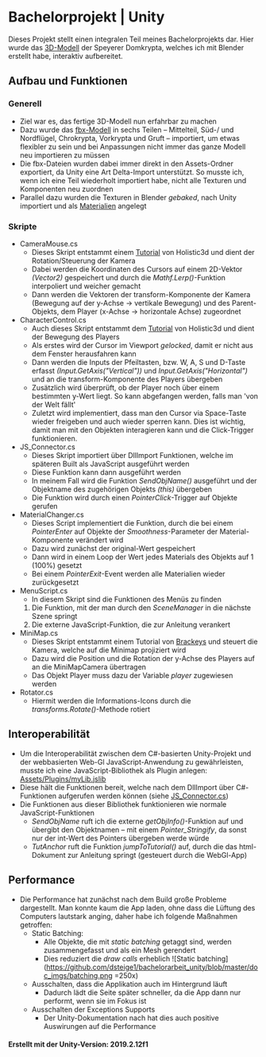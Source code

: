 # Bachelorprojekt | Unity 

Dieses Projekt stellt einen integralen Teil meines Bachelorprojekts dar.
Hier wurde das [3D-Modell](https://github.com/dsteige1/bachelorarbeit_blender) der Speyerer Domkrypta, welches ich mit Blender erstellt habe, interaktiv aufbereitet.

## Aufbau und Funktionen
### Generell
 - Ziel war es, das fertige 3D-Modell nun erfahrbar zu machen
 - Dazu wurde das [fbx-Modell](https://github.com/dsteige1/bachelorarbeit_unity/tree/master/Assets/Models) in sechs Teilen – Mittelteil, Süd-/ und Nordflügel, Chrokrypta, Vorkrypta und Gruft – importiert, um etwas flexibler zu sein und bei Anpassungen nicht immer das ganze Modell neu importieren zu müssen
 - Die fbx-Dateien wurden dabei immer direkt in den Assets-Ordner exportiert, da Unity eine Art Delta-Import unterstützt. So musste ich, wenn ich eine Teil wiederholt importiert habe, nicht alle Texturen und Komponenten neu zuordnen
- Parallel dazu wurden die Texturen in Blender _gebaked_, nach Unity importiert und als [Materialien](https://github.com/dsteige1/bachelorarbeit_unity/tree/master/Assets/Materials)  angelegt


### Skripte
- CameraMouse.cs
	- Dieses Skript entstammt einem [Tutorial](https://www.youtube.com/watch?v=blO039OzUZc) von Holistic3d und dient der Rotation/Steuerung der Kamera
	- Dabei werden die Koordinaten des Cursors auf einem 2D-Vektor _(Vector2)_ gespeichert und durch die _Mathf.Lerp()_-Funktion interpoliert und weicher gemacht
	- Dann werden die Vektoren der transform-Komponente der Kamera (Bewegung auf der y-Achse -> vertikale Bewegung) und des Parent-Objekts, dem Player (x-Achse -> horizontale Achse) zugeordnet
- CharacterControl.cs
	- Auch dieses Skript entstammt dem [Tutorial](https://www.youtube.com/watch?v=blO039OzUZc) von Holistic3d und dient der Bewegung des Players
	- Als erstes wird der Cursor im Viewport _gelocked_, damit er nicht aus dem Fenster herausfahren kann
	- Dann werden die Inputs der Pfeiltasten, bzw. W, A, S und D-Taste erfasst _(Input.GetAxis("Vertical"))_ und _Input.GetAxis("Horizontal")_ und an die transform-Komponente des Players übergeben
	- Zusätzlich wird überprüft, ob der Player noch über einem bestimmten y-Wert liegt. So kann abgefangen werden, falls man 'von der Welt fällt'
	- Zuletzt wird implementiert, dass man den Cursor via Space-Taste wieder freigeben und auch wieder sperren kann. Dies ist wichtig, damit man mit den Objekten interagieren kann und die Click-Trigger funktionieren.
- JS_Connector.cs
	- Dieses Skript importiert über DllImport Funktionen, welche im späteren Built als JavaScript ausgeführt werden
	- Diese Funktion kann dann ausgeführt werden
	- In meinem Fall wird die Funktion _SendObjName()_ ausgeführt und der Objektname des zugehörigen Objekts _(this)_ übergeben
	- Die Funktion wird durch einen _PointerClick_-Trigger auf Objekte gerufen
- MaterialChanger.cs
	- Dieses Script implementiert die Funktion, durch die bei einem _PointerEnter_ auf Objekte der _Smoothness_-Parameter der Material-Komponente verändert wird
	- Dazu wird zunächst der original-Wert gespeichert
	- Dann wird in einem Loop der Wert jedes Materials des Objekts auf 1 (100%) gesetzt
	- Bei einem _PointerExit_-Event werden alle Materialien wieder zurückgesetzt
- MenuScript.cs
	- In diesem Skript sind die Funktionen des Menüs zu finden
	1. Die Funktion, mit der man durch den _SceneManager_ in die nächste Szene springt
	2. Die externe JavaScript-Funktion, die zur Anleitung verankert
- MiniMap.cs
	- Dieses Skript entstammt einem Tutorial von [Brackeys](https://www.youtube.com/watch?v=28JTTXqMvOU) und steuert die Kamera, welche auf die Minimap projiziert wird
	- Dazu wird die Position und die Rotation der y-Achse des Players auf an die MiniMapCamera übertragen
	- Das Objekt Player muss dazu der Variable _player_ zugewiesen werden
- Rotator.cs
	- Hiermit werden die Informations-Icons durch die _transforms.Rotate()_-Methode rotiert
## Interoperabilität
- Um die Interoperabilität zwischen dem C#-basierten Unity-Projekt und der webbasierten Web-Gl JavaScript-Anwendung zu gewährleisten, musste ich eine JavaScript-Bibliothek als Plugin anlegen: [Assets/Plugins/myLib.jslib](https://github.com/dsteige1/bachelorarbeit_unity/blob/master/Assets/Plugins/myLib.jslib) 
- Diese hält die Funktionen bereit, welche nach dem DllImport über C#-Funktionen aufgerufen werden können (siehe [JS_Connector.cs](https://github.com/dsteige1/bachelorarbeit_unity/blob/master/Assets/Scripts/JS_Connector.cs))
- Die Funktionen aus dieser Bibliothek funktionieren wie normale JavaScript-Funktionen
	- _SendObjName_ ruft ich die externe _getObjInfo()_-Funktion auf und übergibt den Objektnamen – mit einem _Pointer_Stringify_, da sonst nur der int-Wert des Pointers übergeben werde würde
	- _TutAnchor_ ruft die Funktion _jumpToTutorial()_ auf, durch die das html-Dokument zur Anleitung springt (gesteuert durch die WebGl-App)
## Performance
- Die Performance hat zunächst nach dem Build große Probleme dargestellt. Man konnte kaum die App laden, ohne dass die Lüftung des Computers lautstark anging, daher habe ich folgende Maßnahmen getroffen:
	- Static Batching:
		- Alle Objekte, die mit _static batching_ getaggt sind, werden zusammengefasst und als ein Mesh gerendert
		- Dies reduziert die _draw calls_ erheblich
	![Static batching](https://github.com/dsteige1/bachelorarbeit_unity/blob/master/doc_imgs/batching.png =250x)
	-	Ausschalten, dass die Applikation auch im Hintergrund läuft
		-	Dadurch lädt die Seite später schneller, da die App dann nur performt, wenn sie im Fokus ist
	- Ausschalten der Exceptions Supports
		- Der Unity-Dokumentation nach hat dies auch positive Auswirungen auf die Performance

#### Erstellt mit der Unity-Version: 2019.2.12f1
